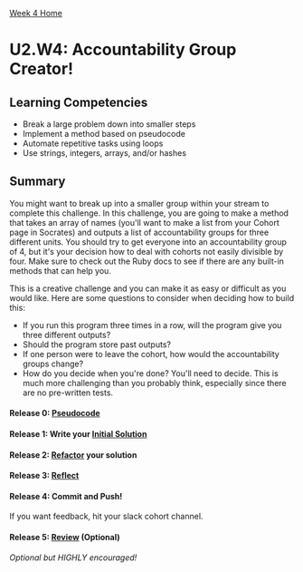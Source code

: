 [Week 4 Home](./)

# U2.W4: Accountability Group Creator!

## Learning Competencies
- Break a large problem down into smaller steps
- Implement a method based on pseudocode
- Automate repetitive tasks using loops
- Use strings, integers, arrays, and/or hashes

## Summary
You might want to break up into a smaller group within your stream to complete this challenge. 
In this challenge, you are going to make a method that takes an array of names (you'll want to make a list from your Cohort page in Socrates) and outputs a list of accountability groups for three different units. You should try to get everyone into an accountability group of 4, but it's your decision how to deal with cohorts not easily divisible by four. Make sure to check out the Ruby docs to see if there are any built-in methods that can help you.

This is a creative challenge and you can make it as easy or difficult as you would like. Here are some questions to consider when deciding how to build this:

- If you run this program three times in a row, will the program give you three different outputs?
- Should the program store past outputs?
- If one person were to leave the cohort, how would the accountability groups change?
- How do you decide when you're done? You'll need to decide. This is much more challenging than you probably think, especially since there are no pre-written tests.

#### Release 0: [Pseudocode](https://github.com/enspiral-dev-academy/phase-0-handbook/blob/master/coding-references/pseudocode.md)

#### Release 1: Write your [Initial Solution](https://github.com/enspiral-dev-academy/phase-0-handbook/blob/master/coding-references/initial-solution.md)

#### Release 2: [Refactor](https://github.com/enspiral-dev-academy/phase-0-handbook/blob/master/coding-references/refactoring.md) your solution

#### Release 3: [Reflect](https://github.com/enspiral-dev-academy/phase-0-handbook/blob/master/coding-references/reflection-guidelines.md)

#### Release 4: Commit and Push!
If you want feedback, hit your slack cohort channel. 

#### Release 5: [Review](https://github.com/enspiral-dev-academy/phase-0-handbook/blob/master/coding-references/review.md) (Optional)
*Optional but HIGHLY encouraged!*
